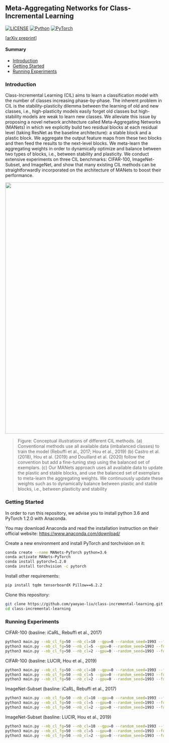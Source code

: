 ## Meta-Aggregating Networks for Class-Incremental Learning

[![LICENSE](https://img.shields.io/badge/license-MIT-green?style=flat-square)](https://github.com/yaoyao-liu/class-incremental-learning/blob/master/LICENSE)
[![Python](https://img.shields.io/badge/python-3.6-blue.svg?style=flat-square)](https://www.python.org/)
[![PyTorch](https://img.shields.io/badge/pytorch-1.2.0-%237732a8?style=flat-square)](https://pytorch.org/)

\[[arXiv preprint](https://arxiv.org/)\]

#### Summary

* [Introduction](#introduction)
* [Getting Started](#getting-started)
* [Running Experiments](#running-experiments)

### Introduction

Class-Incremental Learning (CIL) aims to learn a classification model with the number of classes increasing phase-by-phase. The inherent problem in CIL is the stability-plasticity dilemma between the learning of old and new classes, i.e., high-plasticity models easily forget old classes but high-stability models are weak to learn new classes. We alleviate this issue by proposing a novel network architecture called Meta-Aggregating Networks (MANets) in which we explicitly build two residual blocks at each residual level (taking ResNet as the baseline architecture): a stable block and a plastic block. We aggregate the output feature maps from these two blocks and then feed the results to the next-level blocks. We meta-learn the aggregating weights in order to dynamically optimize and balance between two types of blocks, i.e., between stability and plasticity. We conduct extensive experiments on three CIL benchmarks: CIFAR-100, ImageNet-Subset, and ImageNet, and show that many existing CIL methods can be straightforwardly incorporated on the architecture of MANets to boost their performance. 

<p align="center">
    <img src="https://yyliu.net/images/misc/MANets.png" width="800"/>
</p>

> Figure: Conceptual illustrations of different CIL methods. (a) Conventional methods use all available data (imbalanced classes) to train the model (Rebuffi et al., 2017; Hou et al., 2019) (b) Castro et al. (2018), Hou et al. (2019) and Douillard et al. (2020) follow the convention but add a fine-tuning step using the balanced set of exemplars. (c) Our MANets approach uses all available data to update the plastic and stable blocks, and use the balanced set of exemplars to meta-learn the aggregating weights. We continuously update these weights such as to dynamically balance between plastic and stable blocks, i.e., between plasticity and stability

### Getting Started

In order to run this repository, we advise you to install python 3.6 and PyTorch 1.2.0 with Anaconda.

You may download Anaconda and read the installation instruction on their official website:
<https://www.anaconda.com/download/>

Create a new environment and install PyTorch and torchvision on it:

```bash
conda create --name MANets-PyTorch python=3.6
conda activate MANets-PyTorch
conda install pytorch=1.2.0 
conda install torchvision -c pytorch
```

Install other requirements:
```bash
pip install tqdm tensorboardX Pillow==6.2.2
```

Clone this repository:

```bash
git clone https://github.com/yaoyao-liu/class-incremental-learning.git 
cd class-incremental-learning
```

### Running Experiments

CIFAR-100 (basline: iCaRL, Rebuffi et al., 2017)
```bash
python3 main.py --nb_cl_fg=50 --nb_cl=10 --gpu=0 --random_seed=1993 --fusion_lr=1e-05 --baseline=icarl --branch_mode=dual --branch_1=ss --branch_2=free --dataset=cifar100 --ckpt_label=Exp_01
python3 main.py --nb_cl_fg=50 --nb_cl=5 --gpu=0 --random_seed=1993 --fusion_lr=1e-05 --baseline=icarl --branch_mode=dual --branch_1=ss --branch_2=free --dataset=cifar100 --ckpt_label=Exp_01
python3 main.py --nb_cl_fg=50 --nb_cl=2 --gpu=0 --random_seed=1993 --fusion_lr=1e-05 --baseline=icarl --branch_mode=dual --branch_1=ss --branch_2=free --dataset=cifar100 --ckpt_label=Exp_01
```

CIFAR-100 (basline: LUCIR, Hou et al., 2019)
```bash
python3 main.py --nb_cl_fg=50 --nb_cl=10 --gpu=0 --random_seed=1993 --fusion_lr=1e-05 --baseline=lucir --branch_mode=dual --branch_1=ss --branch_2=free --dataset=cifar100 --ckpt_label=Exp_01
python3 main.py --nb_cl_fg=50 --nb_cl=5 --gpu=0 --random_seed=1993 --fusion_lr=1e-05 --baseline=lucir --branch_mode=dual --branch_1=ss --branch_2=free --dataset=cifar100 --ckpt_label=Exp_01
python3 main.py --nb_cl_fg=50 --nb_cl=2 --gpu=0 --random_seed=1993 --fusion_lr=1e-05 --baseline=lucir --branch_mode=dual --branch_1=ss --branch_2=free --dataset=cifar100 --ckpt_label=Exp_01
```

ImageNet-Subset (basline: iCaRL, Rebuffi et al., 2017)
```bash
python3 main.py --nb_cl_fg=50 --nb_cl=10 --gpu=0 --random_seed=1993 --fusion_lr=1e-05 --baseline=icarl --imgnet_backbone=resnet18 --branch_mode=dual --branch_1=ss --branch_2=fixed --dataset=imagenet_sub --data_dir=./seed_1993_subset_100_imagenet/data --test_batch_size=50 --epochs=90 --num_workers=16 --custom_weight_decay=1e-4 --test_batch_size=50 --ckpt_label=Exp_01
python3 main.py --nb_cl_fg=50 --nb_cl=5 --gpu=0 --random_seed=1993 --fusion_lr=1e-05 --baseline=icarl --imgnet_backbone=resnet18 --branch_mode=dual --branch_1=ss --branch_2=fixed --dataset=imagenet_sub --data_dir=./seed_1993_subset_100_imagenet/data --test_batch_size=50 --epochs=90 --num_workers=16 --custom_weight_decay=1e-4 --test_batch_size=50 --ckpt_label=Exp_01
python3 main.py --nb_cl_fg=50 --nb_cl=2 --gpu=0 --random_seed=1993 --fusion_lr=1e-05 --baseline=icarl --imgnet_backbone=resnet18 --branch_mode=dual --branch_1=ss --branch_2=fixed --dataset=imagenet_sub --data_dir=./seed_1993_subset_100_imagenet/data --test_batch_size=50 --epochs=90 --num_workers=16 --custom_weight_decay=1e-4 --test_batch_size=50 --ckpt_label=Exp_01
```

ImageNet-Subset (basline: LUCIR, Hou et al., 2019)
```bash
python3 main.py --nb_cl_fg=50 --nb_cl=10 --gpu=0 --random_seed=1993 --fusion_lr=1e-05 --baseline=lucir --imgnet_backbone=resnet18 --branch_mode=dual --branch_1=ss --branch_2=fixed --dataset=imagenet_sub --data_dir=./seed_1993_subset_100_imagenet/data --test_batch_size=50 --epochs=90 --num_workers=16 --custom_weight_decay=1e-4 --test_batch_size=50 --ckpt_label=Exp_01
python3 main.py --nb_cl_fg=50 --nb_cl=5 --gpu=0 --random_seed=1993 --fusion_lr=1e-05 --baseline=lucir --imgnet_backbone=resnet18 --branch_mode=dual --branch_1=ss --branch_2=fixed --dataset=imagenet_sub --data_dir=./seed_1993_subset_100_imagenet/data --test_batch_size=50 --epochs=90 --num_workers=16 --custom_weight_decay=1e-4 --test_batch_size=50 --ckpt_label=Exp_01
python3 main.py --nb_cl_fg=50 --nb_cl=2 --gpu=0 --random_seed=1993 --fusion_lr=1e-05 --baseline=lucir --imgnet_backbone=resnet18 --branch_mode=dual --branch_1=ss --branch_2=fixed --dataset=imagenet_sub --data_dir=./seed_1993_subset_100_imagenet/data --test_batch_size=50 --epochs=90 --num_workers=16 --custom_weight_decay=1e-4 --test_batch_size=50 --ckpt_label=Exp_01
```
